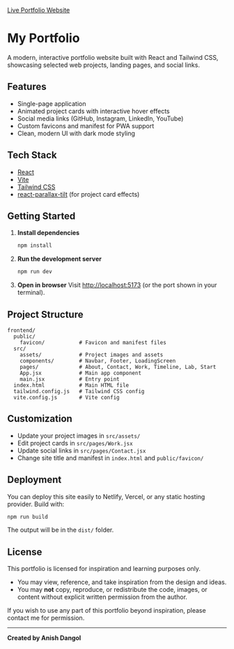 [Live Portfolio Website](https://anis-dangol.github.io/Portfolio-Website/)

# My Portfolio

A modern, interactive portfolio website built with React and Tailwind CSS, showcasing selected web projects, landing pages, and social links.

## Features

- Single-page application
- Animated project cards with interactive hover effects
- Social media links (GitHub, Instagram, LinkedIn, YouTube)
- Custom favicons and manifest for PWA support
- Clean, modern UI with dark mode styling

## Tech Stack

- [React](https://react.dev/)
- [Vite](https://vitejs.dev/)
- [Tailwind CSS](https://tailwindcss.com/)
- [react-parallax-tilt](https://www.npmjs.com/package/react-parallax-tilt) (for project card effects)

## Getting Started

1. **Install dependencies**
   ```sh
   npm install
   ```
2. **Run the development server**
   ```sh
   npm run dev
   ```
3. **Open in browser**
   Visit [http://localhost:5173](http://localhost:5173) (or the port shown in your terminal).

## Project Structure

```
frontend/
  public/
    favicon/           # Favicon and manifest files
  src/
    assets/            # Project images and assets
    components/        # Navbar, Footer, LoadingScreen
    pages/             # About, Contact, Work, Timeline, Lab, Start
    App.jsx            # Main app component
    main.jsx           # Entry point
  index.html           # Main HTML file
  tailwind.config.js   # Tailwind CSS config
  vite.config.js       # Vite config
```

## Customization

- Update your project images in `src/assets/`
- Edit project cards in `src/pages/Work.jsx`
- Update social links in `src/pages/Contact.jsx`
- Change site title and manifest in `index.html` and `public/favicon/`

## Deployment

You can deploy this site easily to Netlify, Vercel, or any static hosting provider. Build with:

```sh
npm run build
```

The output will be in the `dist/` folder.

## License

This portfolio is licensed for inspiration and learning purposes only.

- You may view, reference, and take inspiration from the design and ideas.
- You may **not** copy, reproduce, or redistribute the code, images, or content without explicit written permission from the author.

If you wish to use any part of this portfolio beyond inspiration, please contact me for permission.

---

**Created by Anish Dangol**